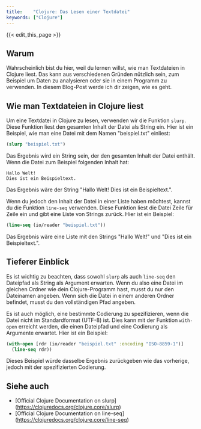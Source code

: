 ```yaml
---
title:    "Clojure: Das Lesen einer Textdatei"
keywords: ["Clojure"]
---
```


{{< edit_this_page >}}

## Warum 

Wahrscheinlich bist du hier, weil du lernen willst, wie man Textdateien in Clojure liest. Das kann aus verschiedenen Gründen nützlich sein, zum Beispiel um Daten zu analysieren oder sie in einem Programm zu verwenden. In diesem Blog-Post werde ich dir zeigen, wie es geht.

## Wie man Textdateien in Clojure liest

Um eine Textdatei in Clojure zu lesen, verwenden wir die Funktion `slurp`. Diese Funktion liest den gesamten Inhalt der Datei als String ein. Hier ist ein Beispiel, wie man eine Datei mit dem Namen "beispiel.txt" einliest:

```Clojure
(slurp "beispiel.txt")
```

Das Ergebnis wird ein String sein, der den gesamten Inhalt der Datei enthält. Wenn die Datei zum Beispiel folgenden Inhalt hat:

```
Hallo Welt!
Dies ist ein Beispieltext.
```

Das Ergebnis wäre der String "Hallo Welt! Dies ist ein Beispieltext.".

Wenn du jedoch den Inhalt der Datei in einer Liste haben möchtest, kannst du die Funktion `line-seq` verwenden. Diese Funktion liest die Datei Zeile für Zeile ein und gibt eine Liste von Strings zurück. Hier ist ein Beispiel:

```Clojure
(line-seq (io/reader "beispiel.txt"))
```

Das Ergebnis wäre eine Liste mit den Strings "Hallo Welt!" und "Dies ist ein Beispieltext.".

## Tieferer Einblick

Es ist wichtig zu beachten, dass sowohl `slurp` als auch `line-seq` den Dateipfad als String als Argument erwarten. Wenn du also eine Datei im gleichen Ordner wie dein Clojure-Programm hast, musst du nur den Dateinamen angeben. Wenn sich die Datei in einem anderen Ordner befindet, musst du den vollständigen Pfad angeben.

Es ist auch möglich, eine bestimmte Codierung zu spezifizieren, wenn die Datei nicht im Standardformat (UTF-8) ist. Dies kann mit der Funktion `with-open` erreicht werden, die einen Dateipfad und eine Codierung als Argumente erwartet. Hier ist ein Beispiel:

```Clojure
(with-open [rdr (io/reader "beispiel.txt" :encoding "ISO-8859-1")]
  (line-seq rdr))
```

Dieses Beispiel würde dasselbe Ergebnis zurückgeben wie das vorherige, jedoch mit der spezifizierten Codierung.

## Siehe auch

* [Official Clojure Documentation on slurp] (https://clojuredocs.org/clojure.core/slurp)
* [Official Clojure Documentation on line-seq] (https://clojuredocs.org/clojure.core/line-seq)